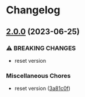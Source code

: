 # Changelog

## [2.0.0](https://github.com/OpenMovieDB/kinopoiskdev_ts_client/compare/v1.1.0...v2.0.0) (2023-06-25)


### ⚠ BREAKING CHANGES

* reset version

### Miscellaneous Chores

* reset version ([3a81c0f](https://github.com/OpenMovieDB/kinopoiskdev_ts_client/commit/3a81c0f647d4be20fe49b45ebbb4983b1513b83a))
